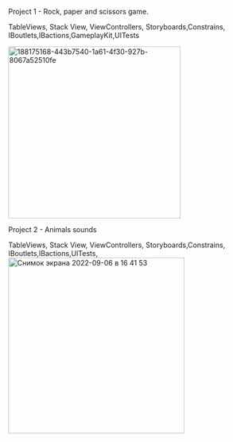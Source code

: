 Project 1 - Rock, paper and scissors game.

TableViews, Stack View, ViewControllers, Storyboards,Constrains, IBoutlets,IBactions,GameplayKit,UITests

<img width="346" alt="188175168-443b7540-1a61-4f30-927b-8067a52510fe" src="https://user-images.githubusercontent.com/110721351/188176857-57f29604-529d-4331-927e-2d9d367ab599.png">

Project 2 - Animals sounds

TableViews, Stack View, ViewControllers, Storyboards,Constrains, IBoutlets,IBactions,UITests,<img width="354" alt="Снимок экрана 2022-09-06 в 16 41 53" src="https://user-images.githubusercontent.com/110721351/188655814-2a682476-8e50-4d9a-a2b2-db300cfd25b1.png">
